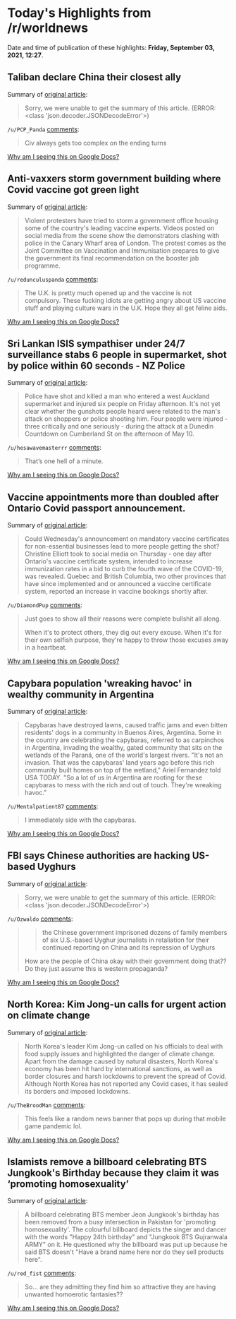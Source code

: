 # Today's Highlights from /r/worldnews

Date and time of publication of these highlights: **Friday, September 03, 2021, 12:27**.

## Taliban declare China their closest ally

Summary of [original article](https://www.telegraph.co.uk/politics/2021/09/02/taliban-calls-china-principal-partner-international-community/):

> Sorry, we were unable to get the summary of this article. (ERROR: <class 'json.decoder.JSONDecodeError'>)

`/u/PCP_Panda` [comments](https://www.reddit.com/r/worldnews/comments/ph3185/taliban_declare_china_their_closest_ally/):

> Civ always gets too complex on the ending turns

[Why am I seeing this on Google Docs?](https://docs.google.com/document/d/1Dc6We63vOXIZsc0op-Bt4abqkYjXzOigalQqFxmvvbM/edit?usp=sharing)

## Anti-vaxxers storm government building where Covid vaccine got green light

Summary of [original article](https://metro.co.uk/2021/09/03/london-anti-vax-protesters-attempt-to-storm-mhra-hq-in-canary-wharf-15201964/):

> Violent protesters have tried to storm a government office housing some of the country's leading vaccine experts. Videos posted on social media from the scene show the demonstrators clashing with police in the Canary Wharf area of London. The protest comes as the Joint Committee on Vaccination and Immunisation prepares to give the government its final recommendation on the booster jab programme.

`/u/redunculuspanda` [comments](https://www.reddit.com/r/worldnews/comments/ph6pln/antivaxxers_storm_government_building_where_covid/):

> The U.K. is pretty much opened up and the vaccine is not compulsory. These fucking idiots are getting angry about US vaccine stuff and playing culture wars in the U.K.   Hope they all get feline aids.

[Why am I seeing this on Google Docs?](https://docs.google.com/document/d/1Dc6We63vOXIZsc0op-Bt4abqkYjXzOigalQqFxmvvbM/edit?usp=sharing)

## Sri Lankan ISIS sympathiser under 24/7 surveillance stabs 6 people in supermarket, shot by police within 60 seconds - NZ Police

Summary of [original article](https://www.newshub.co.nz/home/new-zealand/2021/09/people-filmed-running-away-amid-unfolding-situation-in-auckland-s-lynnmall-shopping-centre.html):

> Police have shot and killed a man who entered a west Auckland supermarket and injured six people on Friday afternoon. It's not yet clear whether the gunshots people heard were related to the man's attack on shoppers or police shooting him. Four people were injured - three critically and one seriously - during the attack at a Dunedin Countdown on Cumberland St on the afternoon of May 10.

`/u/hesawavemasterrr` [comments](https://www.reddit.com/r/worldnews/comments/pgyycf/sri_lankan_isis_sympathiser_under_247/):

> That’s one hell of a minute.

[Why am I seeing this on Google Docs?](https://docs.google.com/document/d/1Dc6We63vOXIZsc0op-Bt4abqkYjXzOigalQqFxmvvbM/edit?usp=sharing)

## Vaccine appointments more than doubled after Ontario Covid passport announcement.

Summary of [original article](https://www.680news.com/2021/09/02/ontario-vaccine-certificate-document/):

> Could Wednesday's announcement on mandatory vaccine certificates for non-essential businesses lead to more people getting the shot? Christine Elliott took to social media on Thursday - one day after Ontario's vaccine certificate system, intended to increase immunization rates in a bid to curb the fourth wave of the COVID-19, was revealed. Quebec and British Columbia, two other provinces that have since implemented and or announced a vaccine certificate system, reported an increase in vaccine bookings shortly after.

`/u/DiamondPup` [comments](https://www.reddit.com/r/worldnews/comments/pgto41/vaccine_appointments_more_than_doubled_after/):

> Just goes to show all their reasons were complete bullshit all along.
> 
> When it's to protect others, they dig out every excuse.  When it's for their own selfish purpose, they're happy to throw those excuses away in a heartbeat.

[Why am I seeing this on Google Docs?](https://docs.google.com/document/d/1Dc6We63vOXIZsc0op-Bt4abqkYjXzOigalQqFxmvvbM/edit?usp=sharing)

## Capybara population 'wreaking havoc' in wealthy community in Argentina

Summary of [original article](https://www.usatoday.com/story/news/world/2021/09/02/capybara-invading-lawns-wealthy-area-argentina/5699253001/):

> Capybaras have destroyed lawns, caused traffic jams and even bitten residents' dogs in a community in Buenos Aires, Argentina. Some in the country are celebrating the capybaras, referred to as carpinchos in Argentina, invading the wealthy, gated community that sits on the wetlands of the Paraná, one of the world's largest rivers. "It's not an invasion. That was the capybaras' land years ago before this rich community built homes on top of the wetland," Ariel Fernandez told USA TODAY. "So a lot of us in Argentina are rooting for these capybaras to mess with the rich and out of touch. They're wreaking havoc."

`/u/Mentalpatient87` [comments](https://www.reddit.com/r/worldnews/comments/ph5ke4/capybara_population_wreaking_havoc_in_wealthy/):

> I immediately side with the capybaras.

[Why am I seeing this on Google Docs?](https://docs.google.com/document/d/1Dc6We63vOXIZsc0op-Bt4abqkYjXzOigalQqFxmvvbM/edit?usp=sharing)

## FBI says Chinese authorities are hacking US-based Uyghurs

Summary of [original article](https://techcrunch.com/2021/09/02/fbi-china-hacking-uyghurs/):

> Sorry, we were unable to get the summary of this article. (ERROR: <class 'json.decoder.JSONDecodeError'>)

`/u/Ozwaldo` [comments](https://www.reddit.com/r/worldnews/comments/ph6z4y/fbi_says_chinese_authorities_are_hacking_usbased/):

> >the Chinese government imprisoned dozens of family members of six U.S.-based Uyghur journalists in retaliation for their continued reporting on China and its repression of Uyghurs
> 
> How are the people of China okay with their government doing that??  Do they just assume this is western propaganda?

[Why am I seeing this on Google Docs?](https://docs.google.com/document/d/1Dc6We63vOXIZsc0op-Bt4abqkYjXzOigalQqFxmvvbM/edit?usp=sharing)

## North Korea: Kim Jong-un calls for urgent action on climate change

Summary of [original article](https://www.bbc.co.uk/news/world-asia-58431010):

> North Korea's leader Kim Jong-un called on his officials to deal with food supply issues and highlighted the danger of climate change. Apart from the damage caused by natural disasters, North Korea's economy has been hit hard by international sanctions, as well as border closures and harsh lockdowns to prevent the spread of Covid. Although North Korea has not reported any Covid cases, it has sealed its borders and imposed lockdowns.

`/u/TheBroodMan` [comments](https://www.reddit.com/r/worldnews/comments/ph1w29/north_korea_kim_jongun_calls_for_urgent_action_on/):

> This feels like a random news banner that pops up during that mobile game pandemic lol.

[Why am I seeing this on Google Docs?](https://docs.google.com/document/d/1Dc6We63vOXIZsc0op-Bt4abqkYjXzOigalQqFxmvvbM/edit?usp=sharing)

## Islamists remove a billboard celebrating BTS Jungkook's Birthday because they claim it was ‘promoting homosexuality’

Summary of [original article](https://uk.sports.yahoo.com/news/bts-billboard-pulled-down-promoting-145100532.html?guccounter=1&guce_referrer=aHR0cHM6Ly93d3cuZ29vZ2xlLmNvbS8&guce_referrer_sig=AQAAAHc1Upn0v0e2F7e_M-mGohpT-D0FXbzNBasTihcp757KFJXSbHVU-LfCXnskmIVPF62_54GFqnjSdHxs9D4XQFv2ujK5bh9qESS4e_KB-fm1ur-WdfKUApQ9ZYC1XtNtyNlkcr0t-tTT7jFyWuCaK9Hjp6CQ6wE6xTxUT6JMPC69):

> A billboard celebrating BTS member Jeon Jungkook's birthday has been removed from a busy intersection in Pakistan for 'promoting homosexuality'. The colourful billboard depicts the singer and dancer with the words "Happy 24th birthday" and "Jungkook BTS Gujranwala ARMY" on it. He questioned why the billboard was put up because he said BTS doesn't "Have a brand name here nor do they sell products here".

`/u/red_fist` [comments](https://www.reddit.com/r/worldnews/comments/ph9zgf/islamists_remove_a_billboard_celebrating_bts/):

> So… are they admitting they find him so attractive they are having unwanted homoerotic fantasies??

[Why am I seeing this on Google Docs?](https://docs.google.com/document/d/1Dc6We63vOXIZsc0op-Bt4abqkYjXzOigalQqFxmvvbM/edit?usp=sharing)

